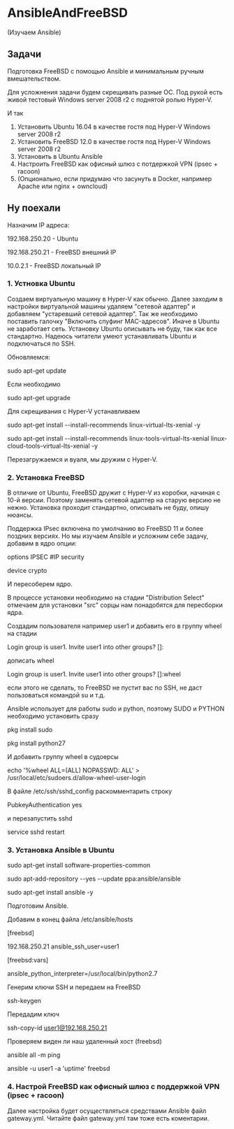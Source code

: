 # AnsibleAndFreeBSD
(Изучаем Ansible)


## Задачи

Подготовка FreeBSD с помощью Ansible и минимальным ручным вмешательством.

Для усложнения задачи будем скрещивать разные ОС.
Под рукой есть живой тестовый Windows server 2008 r2
с поднятой ролью Hyper-V.

И так
1. Установить Ubuntu 16.04 в качестве гостя под Hyper-V Windows server 2008 r2
2. Установить FreeBSD 12.0 в качестве гостя под Hyper-V Windows server 2008 r2
3. Установить в Ubuntu Ansible
4. Настроить FreeBSD как офисный шлюз с потдержкой VPN (ipsec + racoon)
5. (Опционально, если придумаю что засунуть в Docker, например Apache или nginx + owncloud)



## Ну поехали

Назначим IP адреса:

192.168.250.20 - Ubuntu

192.168.250.21 - FreeBSD внешний IP

10.0.2.1       - FreeBSD локальный IP

### 1. Устновка Ubuntu
Создаем виртуальную машину в Hyper-V как обычно.
Далее заходим в настройки виртуальной машины удаляем "сетевой адаптер" и добавляем "устаревший сетевой адаптер".
Так же необходимо поставить галочку "Включить спуфинг MAC-адресов". Иначе в Ubuntu не заработает сеть.
Установку Ubuntu описывать не буду, так как все стандартно.
Надеюсь читатели умеют устанавливать Ubuntu и подключаться по SSH.

Обновляемся:

sudo apt-get update

Если необходимо

sudo apt-get upgrade

Для скрещивания с Hyper-V устанавливаем

sudo apt-get install --install-recommends linux-virtual-lts-xenial -y

sudo apt-get install --install-recommends linux-tools-virtual-lts-xenial linux-cloud-tools-virtual-lts-xenial -y

Перезагружаемся и вуаля, мы дружим с Hyper-V.

### 2. Установка FreeBSD
В отличие от Ubuntu, FreeBSD дружит с Hyper-V из коробки, начиная с 10-й версии. Поэтому заменять сетевой адаптер на старую
версию не нежно.
Установка проходит стандартно, описывать не буду, опишу нюансы.

Поддержка IPsec включена по умолчанию во FreeBSD 11 и более поздних версиях.
Но мы изучаем Ansible и усложним себе задачу, добавим в ядро опции:

options   IPSEC        #IP security

device    crypto

И пересоберем ядро.

В процессе установки необходимо на стадии
"Distribution Select" отмечаем для установки "src"
сорцы нам понадобятся для пересборки ядра.

Создадим пользователя например user1 и добавить его в группу wheel на стадии

Login group is user1. Invite user1 into other groups? []:

дописать wheel

Login group is user1. Invite user1 into other groups? []:wheel

если этого не сделать, то FreeBSD не пустит вас по SSH,
не даст пользоваться командой su и т.д.

Ansible использует для работы sudo и python,
поэтому SUDO и PYTHON необходимо установить сразу

pkg install sudo

pkg install python27

И добавить группу wheel в судоерсы

echo '%wheel ALL=(ALL) NOPASSWD: ALL' > /usr/local/etc/sudoers.d/allow-wheel-user-login

В файле /etc/ssh/sshd_config раскомментарить строку

PubkeyAuthentication yes

и перезапустить sshd

service sshd restart

### 3. Установка Ansible в Ubuntu
sudo apt-get install software-properties-common

sudo apt-add-repository --yes --update ppa:ansible/ansible

sudo apt-get install ansible -y

Подготовим Ansible.

Добавим в конец файла /etc/ansible/hosts

[freebsd]

192.168.250.21 ansible_ssh_user=user1

[freebsd:vars]

ansible_python_interpreter=/usr/local/bin/python2.7

Генерим ключи SSH и передаем на FreeBSD

ssh-keygen

Передадим ключ

ssh-copy-id user1@192.168.250.21

Проверяем виден ли наш удаленный хост (freebsd)

ansible all -m ping

ansible -u user1 -a 'uptime' freebsd


### 4. Настрой FreeBSD как офисный шлюз с поддержкой VPN (ipsec + racoon)
Далее настройка будет осуществляться средствами Ansible
файл gateway.yml. Читайте файл gateway.yml там тоже есть коментарии.


